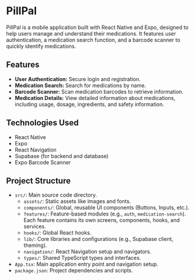 # PillPal

PillPal is a mobile application built with React Native and Expo, designed to help users manage and understand their medications. It features user authentication, a medication search function, and a barcode scanner to quickly identify medications.

## Features

- **User Authentication:** Secure login and registration.
- **Medication Search:** Search for medications by name.
- **Barcode Scanner:** Scan medication barcodes to retrieve information.
- **Medication Details:** View detailed information about medications, including usage, dosage, ingredients, and safety information.

## Technologies Used

- React Native
- Expo
- React Navigation
- Supabase (for backend and database)
- Expo Barcode Scanner



## Project Structure

- `src/`: Main source code directory.
  - `assets/`: Static assets like images and fonts.
  - `components/`: Global, reusable UI components (Buttons, Inputs, etc.).
  - `features/`: Feature-based modules (e.g., `auth`, `medication-search`). Each feature contains its own screens, components, hooks, and services.
  - `hooks/`: Global React hooks.
  - `lib/`: Core libraries and configurations (e.g., Supabase client, theming).
  - `navigation/`: React Navigation setup and navigators.
  - `types/`: Shared TypeScript types and interfaces.
- `App.tsx`: Main application entry point and navigation setup.
- `package.json`: Project dependencies and scripts.
